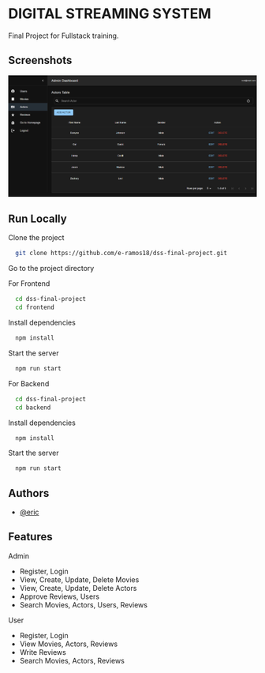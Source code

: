 # DIGITAL STREAMING SYSTEM

Final Project for Fullstack training.

## Screenshots

![App Screenshot!](dashboard.png)

## Run Locally

Clone the project

```bash
  git clone https://github.com/e-ramos18/dss-final-project.git
```

Go to the project directory

For Frontend

```bash
  cd dss-final-project
  cd frontend
```

Install dependencies

```bash
  npm install
```

Start the server

```bash
  npm run start
```

For Backend

```bash
  cd dss-final-project
  cd backend
```

Install dependencies

```bash
  npm install
```

Start the server

```bash
  npm run start
```

## Authors

- [@eric](https://github.com/e-ramos18)

## Features

Admin

- Register, Login
- View, Create, Update, Delete Movies
- View, Create, Update, Delete Actors
- Approve Reviews, Users
- Search Movies, Actors, Users, Reviews

User

- Register, Login
- View Movies, Actors, Reviews
- Write Reviews
- Search Movies, Actors, Reviews
